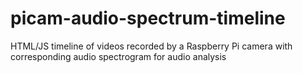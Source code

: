 # picam-audio-spectrum-timeline
HTML/JS timeline of videos recorded by a Raspberry Pi camera with corresponding audio spectrogram for audio analysis
